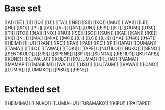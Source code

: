 
<!--
copy from "Sunwai full dictionary automatic"
use ctrl-h -> replace "[ " with "["
use ctrl-p -> bake into "Sunwai full dictionary.baked"
-->
# **Base set**

[[A]]
[[E]]
[[I]]
[[O]]
[[U]]
[[TA]]
[[NE]]
[[SI]]
[[KO]]
[[MU]]
[[WAI]]
[[LE]]
[[HI]]
[[RO]]
[[PU]]
[[AI]]
[[AU]]
[[AN]]
[[UN]]
[[EIS]]
[[ET]]
[[OUM]]
[[USI]]
[[TI]]
[[TO]]
[[NA]]
[[NO]]
[[NU]]
[[SE]]
[[SO]]
[[SUN]]
[[KA]]
[[KAN]]
[[KE]]
[[KI]]
[[KU]]
[[MA]]
[[MIA]]
[[MO]]
[[LI]]
[[LO]]
[[LU]]
[[HA]]
[[HAI]]
[[HAT]]
[[HEIM]]
[[HU]]
[[RAN]]
[[RE]]
[[PA]]
[[PAI]]
[[PE]]
[[PI]]
[[ATA]]
[[OUMAN]]
[[TAMA]]
[[TILO]]
[[TAWAI]]
[[TOKI]]
[[TAPE]]
[[NUTILO]]
[[NUKO]]
[[SENO]]
[[SENOKULO]]
[[SISI]]
[[SIPENE]]
[[SIPU]]
[[SUNTA]]
[[KETILO]]
[[KUTAPE]]
[[KUNE]]
[[KUWAILU]]
[[KULO]]
[[KULUMIA]]
[[KUHA]]
[[MAMA]]
[[MAMAPI]]
[[MAHEIM]]
[[WAILU]]
[[LISU]]
[[LUTAUM]]
[[HAWA]]
[[LONO]]
[[LUMIA]]
[[LUMIAKO]]
[[PISU]]
[[PENE]]

# **Extended set**

[[HEIMIMA]]
[[INUKO]]
[[LUMIAHU]]
[[URAMAKO]]
[[KIPU]]
[[PAITAPE]]

